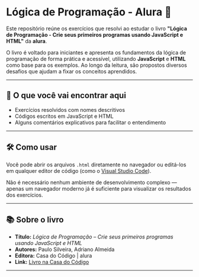 # Lógica de Programação - Alura 📘

Este repositório reúne os exercícios que resolvi ao estudar o livro **"Lógica de Programação - Crie seus primeiros programas usando JavaScript e HTML"** da **alura**.

O livro é voltado para iniciantes e apresenta os fundamentos da lógica de programação de forma prática e acessível, utilizando **JavaScript** e **HTML** como base para os exemplos. Ao longo da leitura, são propostos diversos desafios que ajudam a fixar os conceitos aprendidos.

---

## 🧠 O que você vai encontrar aqui

- Exercícios resolvidos com nomes descritivos
- Códigos escritos em JavaScript e HTML
- Alguns comentários explicativos para facilitar o entendimento

---

## 🛠️ Como usar

Você pode abrir os arquivos `.html` diretamente no navegador ou editá-los em qualquer editor de código (como o [Visual Studio Code](https://code.visualstudio.com/)).

Não é necessário nenhum ambiente de desenvolvimento complexo — apenas um navegador moderno já é suficiente para visualizar os resultados dos exercícios.

---

## 📚 Sobre o livro

- **Título:** *Lógica de Programação – Crie seus primeiros programas usando JavaScript e HTML*  
- **Autores:** Paulo Silveira, Adriano Almeida  
- **Editora:** Casa do Código | alura 
- **Link:** [Livro na Casa do Código](https://www.casadocodigo.com.br/products/livro-logica-programacao)

---

